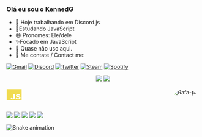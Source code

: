 ###  Olá eu sou o KennedG 


- 🔭 Hoje trabalhando em Discord.js
- 🌱Estudando JavaScript
- 😄 Pronomes: Ele/dele
- ✨Focado em JavaScript
- 🎈 Quase não uso aqui.
- 🦊 Me contate / Contact me:

[![Gmail](https://img.shields.io/badge/Gmail-D14836?style=for-the-badge&logo=gmail&logoColor=white)](guilhermekenned2006@gmail.com)
[![Discord](https://img.shields.io/badge/Discord-7289DA?style=for-the-badge&logo=discord&logoColor=white)](https://discord.gg/Vk8sEtb4n5)
[![Twitter](https://img.shields.io/badge/Twitter-1DA1F2?style=for-the-badge&logo=twitter&logoColor=white)](https://twitter.com/kennedzin1)
[![Steam](https://img.shields.io/badge/Steam-000000?style=for-the-badge&logo=steam&logoColor=white)](https://steamcommunity.com/profiles/76561198333517147/)
[![Spotify](https://img.shields.io/badge/Spotify-1ED760?&style=for-the-badge&logo=spotify&logoColor=white)](https://open.spotify.com/user/12156336211?si=8dc7b227e52149cc)
<div align="center">
  <a href="https://github.com/KennedG">
  <img height="180em" src="https://github-readme-stats.vercel.app/api?username=KennedG&show_icons=true&theme=dark&include_all_commits=true&count_private=true"/>
  <img height="180em" src="https://github-readme-stats.vercel.app/api/top-langs/?username=KennedG&layout=compact&langs_count=7&true&theme=midnight-purple"/>
</div>


<div style="display: inline_block"><br>
  <img align="center" alt="Rafa-Js" height="30" width="40" src="https://raw.githubusercontent.com/devicons/devicon/master/icons/javascript/javascript-plain.svg">
  <img align="right" alt="Rafa-pic" height="150" style="border-radius:50px;" src="https://cdn.discordapp.com/avatars/493282797222494230/a_57de0fbe35bdabb1e4fa1d535ab0e676.gif?size=1024">
</div>

##
 
<div> 
  <a href="https://www.youtube.com/channel/UCPWNtkJPKdJJZi0dEDWNWMw" target="_blank"><img src="https://img.shields.io/badge/YouTube-FF0000?style=for-the-badge&logo=youtube&logoColor=white" target="_blank"></a>
  <a href="https://instagram.com/guilhermekenned_/" target="_blank"><img src="https://img.shields.io/badge/-Instagram-%23E4405F?style=for-the-badge&logo=instagram&logoColor=white" target="_blank"></a>
 	<a href="https://www.twitch.tv/kennedg" target="_blank"><img src="https://img.shields.io/badge/Twitch-9146FF?style=for-the-badge&logo=twitch&logoColor=white" target="_blank"></a>
 <a href="https://discord.gg/Vk8sEtb4n5" target="_blank"><img src="https://img.shields.io/badge/Discord-7289DA?style=for-the-badge&logo=discord&logoColor=white" target="_blank"></a> 
  <a href = "mailto:guilhermekenned2006@gmail.com"><img src="https://img.shields.io/badge/-Gmail-%23333?style=for-the-badge&logo=gmail&logoColor=white" target="_blank"></a>

 
  ![Snake animation](https://github.com/KennedG/KennedG/blob/output/github-contribution-grid-snake.svg)
</div>